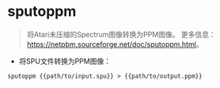 # sputoppm

> 将Atari未压缩的Spectrum图像转换为PPM图像。
> 更多信息：<https://netpbm.sourceforge.net/doc/sputoppm.html>。

- 将SPU文件转换为PPM图像：

`sputoppm {{path/to/input.spu}} > {{path/to/output.ppm}}`